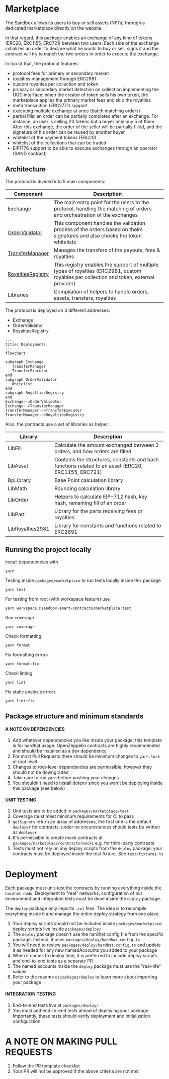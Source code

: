 # Marketplace

The Sandbox allows its users to buy or sell assets (NFTs) through a dedicated marketplace directly on the website.

In that regard, this package enables an exchange of any kind of tokens (ERC20, ERC1155, ERC721) between two users. Each side of the exchange initializes an order to declare what he wants to buy or sell, signs it and the contract will try to match the two orders in order to execute the exchange.

In top of that, the protocol features:
- protocol fees for primary or secondary market
- royalties management through ERC2981
- custom royalties per collection and token
- primary or secondary market detection on collection implementing the UGC interface: when the creator of token sells his own token, the marketplace applies the primary market fees and skip the royalties
- meta transaction (ERC2771) support
- executing multiple exchange at once (batch matching orders)
- partial fills: an order can be partially completed after an exchange. For instance, an user is selling 20 tokens but a buyer only buy 5 of them. After this exchange, the order of the seller will be partially filled, and the signature of his order can be reused by another buyer
- whitelist of the payment tokens (ERC20)
- whitelist of the collections that can be traded
- EIP1776 support to be able to execute exchanges through an operator (SAND contract)

## Architecture

The protocol is divided into 5 main components:

Component | Description
---------|----------
[Exchange](docs/exchange/Exchange.md) | The main entry point for the users to the protocol, handling the matching of orders and orchestration of the exchanges
[OrderValidator](docs/exchange/OrderValidator.md) | This component handles the validation process of the orders based on theirs signatures and also checks the token whitelists
[TransferManager](docs/transfer-manager/TransferManager.md) | Manages the transfers of the payouts, fees & royalties
[RoyaltiesRegistry](docs/royalties-registry/RoyaltiesRegistry.md) | This registry enables the support of multiple types of royalties (ERC2981, custom royalties per collection and token, external provider)
Libraries | Compilation of helpers to handle orders, assets, transfers, royalties

The protocol is deployed on 3 different addresses:
- Exchange
- OrderValidator
- RoyaltiesRegistry

```mermaid
---
title: Deployments
---
flowchart

subgraph Exchange
   TransferManager
   TransferExecutor
end
subgraph OrderValidator
   Whitelist
end
subgraph RoyaltiesRegistry
end   
Exchange-->OrderValidator
Exchange-->TransferManager
TransferManager-->TransferExecutor
TransferManager-->RoyaltiesRegistry
```

Also, the contracts use a set of libraries as helper.

Library | Description
---------|----------
 LibFill | Calculate the amount exchanged between 2 orders, and how orders are filled
 LibAsset | Contains the structures, constants and hash functions related to an asset (ERC20, ERC1155, ERC721)
 BpLibrary | Base Point calculation library
 LibMath | Rounding calculation library
 LibOrder | Helpers to calculate EIP-712 hash, key hash, remaining fill of an order
 LibPart | Library for the parts receiving fees or royalties
 LibRoyalties2981 | Library for constants and functions related to ERC2891

## Running the project locally

Install dependencies with
```shell
yarn
```

Testing inside `packages/marketplace` to run tests locally inside this package
```shell
yarn test
```

For testing from root (with workspace feature) use
```shell
yarn workspace @sandbox-smart-contracts/marketplace test
```

Run coverage
```shell
yarn coverage
```

Check formatting
```shell
yarn format
```

Fix formatting errors
```shell
yarn format:fix
```

Check linting
```shell
yarn lint
```

Fix static analysis errors
```shell
yarn lint:fix
```

## Package structure and minimum standards

#### A NOTE ON DEPENDENCIES

1. Add whatever dependencies you like inside your package; this template is for hardhat usage. OpenZeppelin contracts are highly recommended and should be installed as a dev dependency
2. For most Pull Requests there should be minimum changes to `yarn.lock` at root level
3. Changes to root-level dependencies are permissible, however they should not be downgraded
4. Take care to run `yarn` before pushing your changes
5. You shouldn't need to install dotenv since you won't be deploying inside this package (see below)

#### UNIT TESTING

1. Unit tests are to be added in `packages/marketplace/test`
2. Coverage must meet minimum requirements for CI to pass
3. `getSigners` return an array of addresses, the first one is the default `deployer` for contracts, under no circumstances should tests be written as `deployer`
4. It's permissible to create mock contracts at `packages/marketplace/contracts/mocks` e.g. for third-party contracts
5. Tests must not rely on any deploy scripts from the `deploy` package; your contracts must be deployed inside the test
   fixture. See `test/fixtures.ts`

# Deployment

Each package must unit-test the contracts by running everything inside the `hardhat node`. Deployment to "real" networks, configuration of our environment and integration tests must be done inside the `deploy` package.

The `deploy` package only imports `.sol` files. The idea is to recompile everything inside it and manage the entire deploy strategy from one place.

1. Your deploy scripts should not be included inside `packages/marketplace`: deploy scripts live inside `packages/deploy/`
2. The `deploy` package doesn't use the hardhat config file from the specific package. Instead, it
   uses `packages/deploy/hardhat.config.ts`
3. You will need to review `packages/deploy/hardhat.config.ts` and update it as needed for any new namedAccounts you added to your package
4. When it comes to deploy time, it is preferred to include deploy scripts and end-to-end tests as a separate PR
5. The named accounts inside the `deploy` package must use the "real-life" values
6. Refer to the readme at `packages/deploy` to learn more about importing your package

#### INTEGRATION TESTING

1. End-to-end tests live at `packages/deploy/`
2. You must add end-to-end tests ahead of deploying your package. Importantly, these tests should verify deployment and initialization configuration

# A NOTE ON MAKING PULL REQUESTS

1. Follow the PR template checklist
2. Your PR will not be approved if the above criteria are not met
